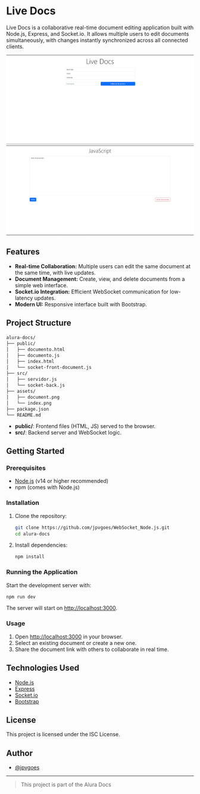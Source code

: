 # Live Docs

Live Docs is a collaborative real-time document editing application built with Node.js, Express, and Socket.io. It allows multiple users to edit documents simultaneously, with changes instantly synchronized across all connected clients.

<p align="center">
  <img src="assets/index.png" alt="Home page screenshot" width="600"/>
  <br>
  <img src="assets/document.png" alt="Document editing screenshot" width="600"/>
</p>

## Features

- **Real-time Collaboration:** Multiple users can edit the same document at the same time, with live updates.
- **Document Management:** Create, view, and delete documents from a simple web interface.
- **Socket.io Integration:** Efficient WebSocket communication for low-latency updates.
- **Modern UI:** Responsive interface built with Bootstrap.

## Project Structure

```
alura-docs/
├── public/
│   ├── documento.html
│   ├── documento.js
│   ├── index.html
│   └── socket-front-document.js
├── src/
│   ├── servidor.js
│   └── socket-back.js
├── assets/
│   ├── document.png
│   └── index.png
├── package.json
└── README.md
```

- **public/**: Frontend files (HTML, JS) served to the browser.
- **src/**: Backend server and WebSocket logic.

## Getting Started

### Prerequisites

- [Node.js](https://nodejs.org/) (v14 or higher recommended)
- npm (comes with Node.js)

### Installation

1. Clone the repository:

   ```sh
   git clone https://github.com/jpvgoes/WebSocket_Node.js.git
   cd alura-docs
   ```

2. Install dependencies:
   ```sh
   npm install
   ```

### Running the Application

Start the development server with:

```sh
npm run dev
```

The server will start on [http://localhost:3000](http://localhost:3000).

### Usage

1. Open [http://localhost:3000](http://localhost:3000) in your browser.
2. Select an existing document or create a new one.
3. Share the document link with others to collaborate in real time.

## Technologies Used

- [Node.js](https://nodejs.org/)
- [Express](https://expressjs.com/)
- [Socket.io](https://socket.io/)
- [Bootstrap](https://getbootstrap.com/)

## License

This project is licensed under the ISC License.

## Author

- [@jpvgoes](https://github.com/jpvgoes)

---

> This project is part of the Alura Docs
